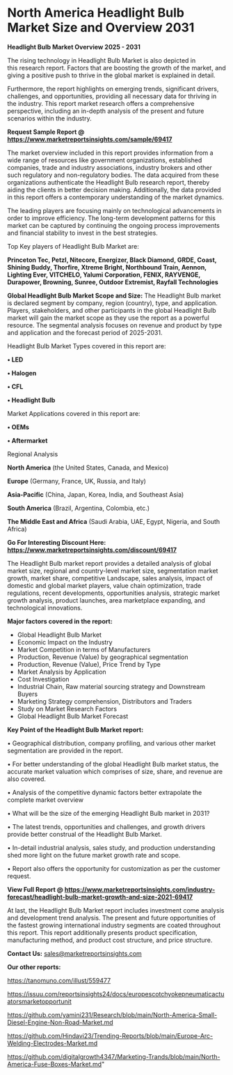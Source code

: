 # North America Headlight Bulb Market Size and Overview 2031

<Strong> Headlight Bulb Market Overview 2025 - 2031</strong>

The rising technology in Headlight Bulb Market is also depicted in this research report. Factors that are boosting the growth of the market, and giving a positive push to thrive in the global market is explained in detail.

Furthermore, the report highlights on emerging trends, significant drivers, challenges, and opportunities, providing all necessary data for thriving in the industry. This report market research offers a comprehensive perspective, including an in-depth analysis of the present and future scenarios within the industry.

<strong>Request Sample Report @ <a href=https://www.marketreportsinsights.com/sample/69417>https://www.marketreportsinsights.com/sample/69417</a></strong>

The market overview included in this report provides information from a wide range of resources like government organizations, established companies, trade and industry associations, industry brokers and other such regulatory and non-regulatory bodies. The data acquired from these organizations authenticate the Headlight Bulb research report, thereby aiding the clients in better decision making. Additionally, the data provided in this report offers a contemporary understanding of the market dynamics.

The leading players are focusing mainly on technological advancements in order to improve efficiency. The long-term development patterns for this market can be captured by continuing the ongoing process improvements and financial stability to invest in the best strategies.

Top Key players of Headlight Bulb Market are:

<strong>Princeton Tec, Petzl, Nitecore, Energizer, Black Diamond, GRDE, Coast, Shining Buddy, Thorfire, Xtreme Bright, Northbound Train, Aennon, Lighting Ever, VITCHELO, Yalumi Corporation, FENIX, RAYVENGE, Durapower, Browning, Sunree, Outdoor Extremist, Rayfall Technologies</strong>

<strong><b>Global Headlight Bulb Market Scope and Size:</b></strong>
The Headlight Bulb market is declared segment by company, region (country), type, and application. Players, stakeholders, and other participants in the global Headlight Bulb market will gain the market scope as they use the report as a powerful resource. The segmental analysis focuses on revenue and product by type and application and the forecast period of 2025-2031.

Headlight Bulb Market Types covered in this report are:

<strong>• LED

• Halogen

• CFL

• Headlight Bulb</strong>

Market Applications covered in this report are:

<strong>• OEMs

• Aftermarket</strong> 

Regional Analysis

<strong>North America</strong> (the United States, Canada, and Mexico)

<strong>Europe</strong> (Germany, France, UK, Russia, and Italy)

<strong>Asia-Pacific</strong> (China, Japan, Korea, India, and Southeast Asia)

<strong>South America</strong> (Brazil, Argentina, Colombia, etc.)

<strong>The Middle East and Africa</strong> (Saudi Arabia, UAE, Egypt, Nigeria, and South Africa)

<strong>Go For Interesting Discount Here: <a href=https://www.marketreportsinsights.com/discount/69417>https://www.marketreportsinsights.com/discount/69417</a></strong>

The Headlight Bulb market report provides a detailed analysis of global market size, regional and country-level market size, segmentation market growth, market share, competitive Landscape, sales analysis, impact of domestic and global market players, value chain optimization, trade regulations, recent developments, opportunities analysis, strategic market growth analysis, product launches, area marketplace expanding, and technological innovations.

<strong><b>Major factors covered in the report:</b></strong>
<ul>
  <li>Global Headlight Bulb Market </li>
  <li>Economic Impact on the Industry</li>
  <li>Market Competition in terms of Manufacturers</li>
  <li>Production, Revenue (Value) by geographical segmentation</li>
  <li>Production, Revenue (Value), Price Trend by Type</li>
  <li>Market Analysis by Application</li>
  <li>Cost Investigation</li>
  <li>Industrial Chain, Raw material sourcing strategy and Downstream Buyers</li>
  <li>Marketing Strategy comprehension, Distributors and Traders</li>
  <li>Study on Market Research Factors</li>
  <li>Global Headlight Bulb Market Forecast</li>
</ul>

<strong><b>Key Point of the Headlight Bulb Market report:</b></strong>

• Geographical distribution, company profiling, and various other market segmentation are provided in the report.

• For better understanding of the global Headlight Bulb market status, the accurate market valuation which comprises of size, share, and revenue are also covered.

• Analysis of the competitive dynamic factors better extrapolate the complete market overview

• What will be the size of the emerging Headlight Bulb market in 2031?

• The latest trends, opportunities and challenges, and growth drivers provide better construal of the Headlight Bulb Market.

• In-detail industrial analysis, sales study, and production understanding shed more light on the future market growth rate and scope.

• Report also offers the opportunity for customization as per the customer request.

<strong><b>View Full Report @ <a href=https://www.marketreportsinsights.com/industry-forecast/headlight-bulb-market-growth-and-size-2021-69417>https://www.marketreportsinsights.com/industry-forecast/headlight-bulb-market-growth-and-size-2021-69417</a></b></strong>


At last, the Headlight Bulb Market report includes investment come analysis and development trend analysis. The present and future opportunities of the fastest growing international industry segments are coated throughout this report. This report additionally presents product specification, manufacturing method, and product cost structure, and price structure.

<strong>Contact Us:</strong>
sales@marketreportsinsights.com

<strong>Our other reports:</strong>

<a href=https://tanomuno.com/illust/559477>https://tanomuno.com/illust/559477</a>

<a href=https://issuu.com/reportsinsights24/docs/europescotchyokepneumaticactuatorsmarketopportunit>https://issuu.com/reportsinsights24/docs/europescotchyokepneumaticactuatorsmarketopportunit</a>

<a href=https://github.com/yamini231/Research/blob/main/North-America-Small-Diesel-Engine-Non-Road-Market.md>https://github.com/yamini231/Research/blob/main/North-America-Small-Diesel-Engine-Non-Road-Market.md</a>

<a href=https://github.com/Hindavi23/Trending-Reports/blob/main/Europe-Arc-Welding-Electrodes-Market.md>https://github.com/Hindavi23/Trending-Reports/blob/main/Europe-Arc-Welding-Electrodes-Market.md</a>

<a href=https://github.com/digitalgrowth4347/Marketing-Trands/blob/main/North-America-Fuse-Boxes-Market.md>https://github.com/digitalgrowth4347/Marketing-Trands/blob/main/North-America-Fuse-Boxes-Market.md</a>"
